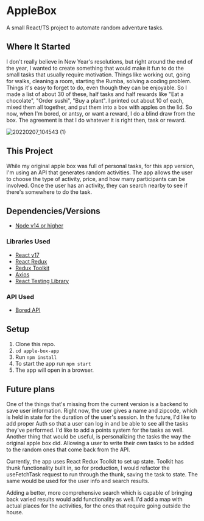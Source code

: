# AppleBox
A small React/TS project to automate random adventure tasks.

## Where It Started
I don't really believe in New Year's resolutions, but right around the end of the year, I wanted to create something that would make it fun to do the small tasks that usually require motivation. Things like working out, going for walks, cleaning a room, starting the Rumba, solving a coding problem. Things it's easy to forget to do, even though they can be enjoyable. So I made a list of about 30 of these, half tasks and half rewards like "Eat a chocolate", "Order sushi", "Buy a plant". I printed out about 10 of each, mixed them all together, and put them into a box with apples on the lid. So now, when I'm bored, or antsy, or want a reward, I do a blind draw from the box. The agreement is that I do whatever it is right then, task or reward. 

![20220207_104543 (1)](https://user-images.githubusercontent.com/55030317/152846848-c733d770-d2e8-4adc-8423-3ba7c4eafdf6.jpg)

## This Project
While my original apple box was full of personal tasks, for this app version, I'm using an API that generates random activities. The app allows the user to choose the type of activity, price, and how many participants can be involved. Once the user has an activity, they can search nearby to see if there's somewhere to do the task.

## Dependencies/Versions
- [Node v14 or higher](https://nodejs.org/en/)

### Libraries Used
- [React v17](https://reactjs.org/)
- [React Redux](https://react-redux.js.org/)
- [Redux Toolkit](https://redux-toolkit.js.org/)
- [Axios](https://axios-http.com/docs/intro)
- [React Testing Library](https://testing-library.com/docs/react-testing-library/intro/)

### API Used
- [Bored API](https://www.boredapi.com/)

## Setup
1. Clone this repo.
2. `cd apple-box-app`
3. Run `npm install`
4. To start the app run `npm start`
5. The app will open in a browser. 

## Future plans
One of the things that's missing from the current version is a backend to save user information. Right now, the user gives a name and zipcode, which is held in state for the duration of the user's session. In the future, I'd like to add proper Auth so that a user can log in and be able to see all the tasks they've performed. I'd like to add a points system for the tasks as well. Another thing that would be useful, is personalizing the tasks the way the original apple box did. Allowing a user to write their own tasks to be added to the random ones that come back from the API. 

Currently, the app uses React Redux Toolkit to set up state. Toolkit has thunk functionality built in, so for production, I would refactor the useFetchTask request to run through the thunk, saving the task to state. The same would be used for the user info and search results. 

Adding a better, more comprehensive search which is capable of bringing back varied results would add functionality as well. I'd add a map with actual places for the activities, for the ones that require going outside the house.
